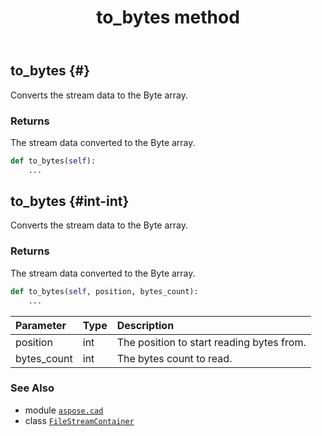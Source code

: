 ﻿---
title: to_bytes method
second_title: Aspose.CAD for Python via .NET API References
description: 
type: docs
weight: 100
url: /python-net/aspose.cad/filestreamcontainer/to_bytes/
is_root: false
---

## to_bytes {#}

Converts the stream data to the Byte array.


### Returns 


The stream data converted to the Byte array.


```python
def to_bytes(self):
    ...
```




## to_bytes {#int-int}

Converts the stream data to the Byte array.


### Returns 


The stream data converted to the Byte array.


```python
def to_bytes(self, position, bytes_count):
    ...
```


| Parameter | Type | Description |
| :- | :- | :- |
| position | int | The position to start reading bytes from. |
| bytes_count | int | The bytes count to read. |



### See Also
* module [`aspose.cad`](../../)
* class [`FileStreamContainer`](/cad/python-net/aspose.cad/filestreamcontainer)
